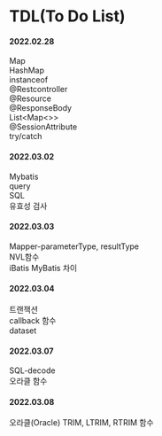 # TDL(To Do List)

#### 2022.02.28  
Map  
HashMap  
instanceof  
@Restcontroller  
@Resource  
@ResponseBody  
List<Map<>>  
@SessionAttribute  
try/catch

#### 2022.03.02
Mybatis  
query  
SQL  
유효성 검사  

#### 2022.03.03  
Mapper-parameterType, resultType  
NVL함수  
iBatis MyBatis 차이  

#### 2022.03.04  
트랜잭션  
callback 함수  
dataset  

#### 2022.03.07  
SQL-decode  
오라클 함수

#### 2022.03.08  
오라클(Oracle) TRIM, LTRIM, RTRIM 함수





